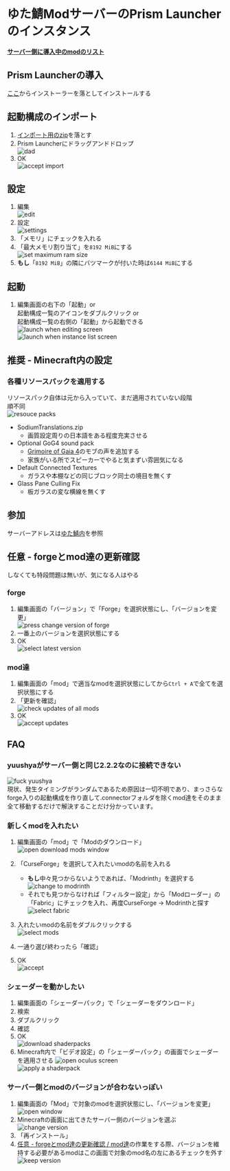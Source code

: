 # ゆた鯖ModサーバーのPrism Launcherのインスタンス

**[サーバー側に導入中のmodのリスト](./mods.md)**

## Prism Launcherの導入

[ここ](https://prismlauncher.org)からインストーラーを落としてインストールする

## 起動構成のインポート

1. [インポート用のzip](./resource/instance/Modded%20Drill%200.3.0-1.23.0+1.20.1.forge.mrpack)を落とす
2. Prism Launcherにドラッグアンドドロップ\
![dad](./resource/dad.png)
3. OK\
![accept import](./resource/import.png)

## 設定

1. 編集\
![edit](./resource/edit.png)
2. 設定\
![settings](./resource/settings/settings.png)
3. 「メモリ」にチェックを入れる
4. 「最大メモリ割り当て」を`8192 MiB`にする\
![set maximum ram size](./resource/settings/ram.png)
5. **もし**「`8192 MiB`」の隣にバツマークが付いた時は`6144 MiB`にする

## 起動

1. 編集画面の右下の「起動」or\
起動構成一覧のアイコンをダブルクリック or\
起動構成一覧の右側の「起動」から起動できる\
![launch when editing screen](./resource/launch.png)\
![launch when instance list screen](./resource/launch2.png)

## 推奨 - Minecraft内の設定

### 各種リソースパックを適用する

リソースパック自体は元から入っていて、まだ適用されていない段階\
順不同\
![resouce packs](./resource/resouce_pack.png)

- SodiumTranslations.zip
  - 画質設定周りの日本語をある程度充実させる
- Optional GoG4 sound pack
  - [Grimoire of Gaia 4](https://www.curseforge.com/projects/228948)のモブの声を追加する
  - 家族がいる所でスピーカーでやると気まずい雰囲気になる
- Default Connected Textures
  - ガラスや本棚などの同じブロック同士の境目を無くす
- Glass Pane Culling Fix
  - 板ガラスの変な横線を無くす

## 参加

サーバーアドレスは[ゆた鯖内](https://discord.com/channels/610020293208965151/742789380569301023/1343827340123312208)を参照

## 任意 - forgeとmod達の更新確認

しなくても特段問題は無いが、気になる人はやる

### forge

1. 編集画面の「バージョン」で「Forge」を選択状態にし、「バージョンを変更」\
![press change version of forge](./resource/change_forge_version/press_change_version.png)
2. 一番上のバージョンを選択状態にする
3. OK\
![select latest version](./resource/change_forge_version/select_latest.png)

### mod達

1. 編集画面の「mod」で適当なmodを選択状態にしてから`Ctrl + A`で全てを選択状態にする
2. 「更新を確認」\
![check updates of all mods](./resource/update_mods/check_updates.png)
3. OK\
![accept updates](./resource/update_mods/accept_updates.png)

## FAQ

### yuushyaがサーバー側と同じ2.2.2なのに接続できない

![fuck yuushya](./resource/fuckyuushya.png)\
現状、発生タイミングがランダムであるため原因は一切不明であり、まっさらなforge入りの起動構成を作り直して.connectorフォルダを除くmod達をそのまま全て移動するだけで解決することだけ分かっています。

### 新しくmodを入れたい

1. 編集画面の「mod」で「Modのダウンロード」\
![open download mods window](./resource/download_mods/open_download_mods_window.png)
2. 「CurseForge」を選択して入れたいmodの名前を入れる
    - **もし**中々見つからないようであれば、「Modrinth」を選択する\
![change to modrinth](./resource/download_mods/change_to_modrinth.png)
    - それでも見つからなければ「フィルター設定」から「Modローダー」の「Fabric」にチェックを入れ、再度CurseForge -> Modrinthと探す\
![select fabric](./resource/download_mods/select_fabric.png)

3. 入れたいmodの名前をダブルクリックする\
![select mods](./resource/download_mods/select_mods.png)
4. 一通り選び終わったら「確認」
5. OK\
![accept](./resource/download_mods/accept.png)

### シェーダーを動かしたい

1. 編集画面の「シェーダーパック」で「シェーダーをダウンロード」
2. 検索
3. ダブルクリック
4. 確認
5. OK\
![download shaderpacks](./resource/apply_shaders/download_shaders.png)
6. Minecraft内で「ビデオ設定」の「シェーダーパック」の画面でシェーダーを適用させる
![open oculus screen](./resource/apply_shaders/open_oculus_screen.png)\
![apply a shaderpack](./resource/apply_shaders/apply.png)

### サーバー側とmodのバージョンが合わないっぽい

1. 編集画面の「Mod」で対象のmodを選択状態にし、「バージョンを変更」\
![open window](./resource/change_mod_version/open_window.png)
2. Minecraftの画面に出てきたサーバー側のバージョンを選ぶ\
![change version](./resource/change_mod_version/change_version.png)
3. 「再インストール」
4. [任意 - forgeとmod達の更新確認 / mod達](#mod達)の作業をする際、バージョンを維持する必要があるmodはこの画面で対象のmod名の左にあるチェックを外す\
![keep version](./resource/change_mod_version/keep_version.png)
